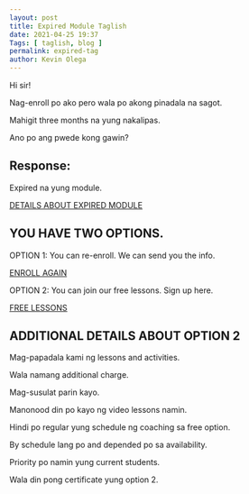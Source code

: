 ```yaml
--- 
layout: post 
title: Expired Module Taglish
date: 2021-04-25 19:37
Tags: [ taglish, blog ]
permalink: expired-tag
author: Kevin Olega 
--- 
```

Hi sir!

Nag-enroll po ako pero wala po akong pinadala na sagot.

Mahigit three months na yung nakalipas. 

Ano po ang pwede kong gawin?

## Response:

Expired na yung module.

[DETAILS ABOUT EXPIRED MODULE](https://callcentertrainingtips.com/expired)

## YOU HAVE TWO OPTIONS.

OPTION 1: You can re-enroll. We can send you the info.

<a href="https://callcentertrainingtips.com/promos" class="button focus">ENROLL AGAIN</a>

OPTION 2: You can join our free lessons. Sign up here.

<a href="https://sendfox.com/lp/m82dqr" class="button focus">FREE  LESSONS</a>

## ADDITIONAL DETAILS ABOUT OPTION 2

Mag-papadala kami ng lessons and activities.

Wala namang additional charge.

Mag-susulat parin kayo.

Manonood din po kayo ng video lessons namin.

Hindi po regular yung schedule ng coaching sa free option.

By schedule lang po and depended po sa availability.

Priority po namin yung current students.

Wala din pong certificate yung option 2.
